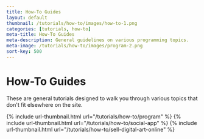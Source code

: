 ```yaml
---
title: How-To Guides
layout: default
thumbnail: /tutorials/how-to/images/how-to-1.png
categories: [tutorials, how-to]
meta-title: How-To Guides
meta-description: General guidelines on various programming topics.
meta-image: /tutorials/how-to/images/program-2.png
sort-key: 500
---
```


# How-To Guides

These are general tutorials designed to walk you through various topics that don't fit elsewhere on the site.

{% include url-thumbnail.html url="/tutorials/how-to/program" %}
{% include url-thumbnail.html url="/tutorials/how-to/social-app" %}
{% include url-thumbnail.html url="/tutorials/how-to/sell-digital-art-online" %}
